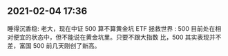 ## 2021-02-04 17:36

睡得沉香稳: 老大，现在中证 500 算不算黄金坑
ETF 拯救世界 : 500 目前处在相对便宜的状态中，但不能说在黄金坑里。只要不跟大指数
比，500 其实表现并不差，富国 500 前几天刚创了新高。
